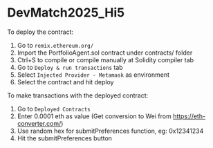 # DevMatch2025_Hi5

To deploy the contract:

1. Go to `remix.ethereum.org/`
2. Import the PortfolioAgent.sol contract under contracts/ folder
3. Ctrl+S to compile or compile manually at Solidity compiler tab
4. Go to `Deploy & run transactions` tab
5. Select `Injected Provider - Metamask` as environment
6. Select the contract and hit deploy


To make transactions with the deployed contract:

1. Go to `Deployed Contracts`
2. Enter 0.0001 eth as value (Get conversion to Wei from https://eth-converter.com/)
3. Use random hex for submitPreferences function, eg: 0x12341234
4. Hit the submitPreferences button